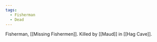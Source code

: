 ```yaml
---
tags:
  - Fisherman
  - Dead
---
```


Fisherman, [[Missing Fishermen]]. Killed by [[Maud]] in [[Hag Cave]].